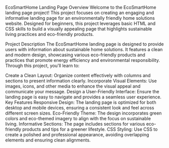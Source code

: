 EcoSmartHome Landing Page
Overview
Welcome to the EcoSmartHome landing page project! This project focuses on creating an engaging and informative landing page for an environmentally friendly home solutions website. Designed for beginners, this project leverages basic HTML and CSS skills to build a visually appealing page that highlights sustainable living practices and eco-friendly products.

Project Description
The EcoSmartHome landing page is designed to provide users with information about sustainable home solutions. It features a clean and modern design, showcasing various eco-friendly products and practices that promote energy efficiency and environmental responsibility. Through this project, you'll learn to:

Create a Clean Layout: Organize content effectively with columns and sections to present information clearly.
Incorporate Visual Elements: Use images, icons, and other media to enhance the visual appeal and communicate your message.
Design a User-Friendly Interface: Ensure the landing page is easy to navigate and provides a seamless user experience.
Key Features
Responsive Design: The landing page is optimized for both desktop and mobile devices, ensuring a consistent look and feel across different screen sizes.
Eco-Friendly Theme: The design incorporates green colors and eco-themed imagery to align with the focus on sustainable living.
Informative Sections: The page includes sections for various eco-friendly products and tips for a greener lifestyle.
CSS Styling: Use CSS to create a polished and professional appearance, avoiding overlapping elements and ensuring clean alignments.
